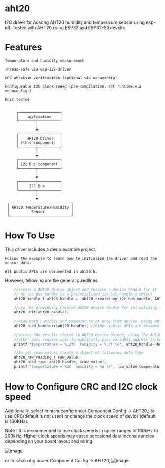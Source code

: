 # aht20
I2C driver for Aosong AHT20 humidity and temperature sensor using esp-idf.
Tested with AHT20 using ESP32 and ESP32-S3 devkits.

# Features

    Temperature and humidity measurement

    Thread-safe via esp-i2c-driver

    CRC checksum verification (optional via menuconfig)

    Configurable I2C clock speed (pre-compilation, not runtime,via menuconfig))

    Unit tested 
         
         
         ┌───────────────────┐
         │    Application    │
         └────────┬──────────┘
                  │
                  ▼
         ┌───────────────────┐
         │    AHT20 Driver   │
         │ (this component)  │
         └────────┬──────────┘
                  │
                  ▼
         ┌───────────────────┐
         │ i2c_bus component │
         └────────┬──────────┘
                  │
                  ▼
         ┌───────────────────┐
         │     I2C Bus       │
         └────────┬──────────┘
                  │
                  ▼
     ┌────────────────────────────┐
     │ AHT20 Temperature/Humidity │
     │          Sensor            │
     └────────────────────────────┘



# How To Use

This driver includes a demo example project.

    Follow the example to learn how to initialize the driver and read the sensor data.

    All public APIs are documented in aht20.h.



However, following are the general guiedlines.
```c
    //create a AHT20 device object and receive a device handle for it
    // my_i2c_bus_handle is a preintialized i2c_bus_handle_t object
    aht20_handle_t aht20_handle =  aht20_create( my_i2c_bus_handle, AHT20_ADDRESS_LOW ); //addresses are in aht.h

    //use the previously created AHT20 device handle for initializing the associated device
    aht20_init(aht20_handle);
    
    //read both humidity and temperature at once from device, using AHT20 device handle
    aht20_read_humiture(aht20_handle); //Other public APIs are documented in AHT20.h.

    //access the results stored in AHT20 device object, using the AHT20 device handle
    //other apis require user to explicitly pass variable address to hold data
    printf("tempertature = %.2fC  humidity = %.3f \n", aht20_handle->humiture.temperature, aht20_handle->humiture.humidity);

    //to get reaw values create a object of following data type
    aht20_raw_reading_t raw_value;
    aht20_read_raw( aht20_handle, &raw_value);
    printf("tempertature = %uC  humidity = %u \n", raw_value.temperature, raw_value.humidity);
```


# How to Configure CRC and I2C clock speed
Additionally, select in menuconfig under Component Config → AHT20,; to use CRC(default is not used)
or change the clock speed of device (default is 100KHz). 

Note : It is recommended to use clock speeds in upper ranges of 100kHz to 200kHz.
Higher clock speeds may cause occasional data inconsistencies depending on your board layout and wiring.

![image](https://github.com/user-attachments/assets/fc8680fb-1567-477c-92f8-52dd126e6f9d)

or 
In sdkconfig under Component Config → AHT20,
![image](https://github.com/user-attachments/assets/1f9612df-8d73-4ad1-bec7-75cbe6ed327a)
